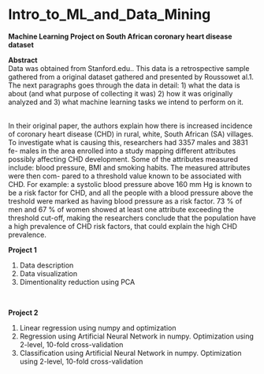 # Intro_to_ML_and_Data_Mining <br>

**Machine Learning Project on South African coronary heart disease dataset** <br>

**Abstract** <br>
Data was obtained from Stanford.edu.. This data is a retrospective sample
gathered from a original dataset gathered and presented by Roussowet al.1.
The next paragraphs goes through the data in detail: 1) what the data
is about (and what purpose of collecting it was) 2) how it was originally
analyzed and 3) what machine learning tasks we intend to perform on it. <br> <br>

In their original paper, the authors explain how there is increased incidence
of coronary heart disease (CHD) in rural, white, South African (SA) villages.
To investigate what is causing this, researchers had 3357 males and 3831 fe-
males in the area enrolled into a study mapping different attributes possibly
affecting CHD development. Some of the attributes measured include: blood
pressure, BMI and smoking habits. The measured attributes were then com-
pared to a threshold value known to be associated with CHD. For example:
a systolic blood pressure above 160 mm Hg is known to be a risk factor
for CHD, and all the people with a blood pressure above the treshold were
marked as having blood pressure as a risk factor. 73 % of men and 67 % of
women showed at least one attribute exceeding the threshold cut-off, making
the researchers conclude that the population have a high prevalence of CHD
risk factors, that could explain the high CHD prevalence. <br>

**Project 1** <br>
1. Data description <br>
2. Data visualization <br>
3. Dimentionality reduction using PCA <br>
<br>

**Project 2** <br>
1. Linear regression using numpy and optimization <br>
2. Regression using Artificial Neural Network in numpy. Optimization using 2-level, 10-fold cross-validation <br>
3. Classification using Artificial Neural Network in numpy. Optimization using 2-level, 10-fold cross-validation <br>

